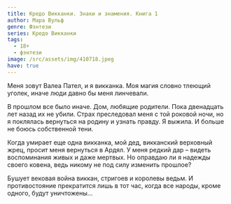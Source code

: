 ```yaml
---
title: Кредо Викканки. Знаки и знамения. Книга 1
author: Мара Вульф
genre: Фэнтези
series: Кредо Викканки
tags:
  - 18+
  - фэнтези
image: /src/assets/img/410718.jpeg
have: true
---
```

Меня зовут Валеа Пател, и я викканка. Моя магия словно тлеющий уголек, иначе люди давно бы меня линчевали.

В прошлом все было иначе. Дом, любящие родители. Пока двенадцать лет назад их не убили. Страх преследовал меня с той роковой ночи, но я поклялась вернуться на родину и узнать правду. Я выжила. И больше не боюсь собственной тени.

Когда умирает еще одна викканка, мой дед, викканский верховный жрец, просит меня вернуться в Ардял. У меня редкий дар – видеть воспоминания живых и даже мертвых. Но оправдаю ли я надежды своего ковена, ведь никому не под силу изменить прошлое?

Бушует вековая война виккан, стригоев и королевы ведьм. И противостояние прекратится лишь в тот час, когда все народы, кроме одного, будут уничтожены…
